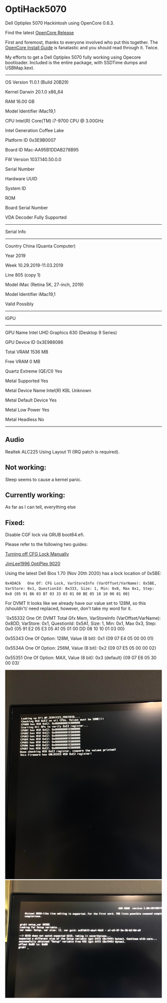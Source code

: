 # OptiHack5070
Dell Optiplex 5070 Hackintosh using OpenCore 0.6.3.

Find the latest [OpenCore Release](https://github.com/acidanthera/opencorepkg/releases)
 

First and foremost, thanks to everyone involved who put this together. The [OpenCore Install Guide]( https://dortania.github.io/OpenCore-Install-Guide)
 is fanatastic and you should read through it. Twice. 

My efforts to get a Dell Optiplex 5070 fully working using Opecore bootloader. Included is the entire package, with SSDTime dumps and USBMap.kext.

-----------------------------------------------------------------------
OS                             Version 11.0.1 (Build 20B29)

Kernel                         Darwin 20.1.0 x86_64

RAM                            16.00 GB

Model Identifier               iMac19,1

CPU                            Intel(R) Core(TM) i7-9700 CPU @ 3.00GHz

Intel Generation               Coffee Lake

Platform ID                    0x3E9B0007

Board ID                       Mac-AA95B1DDAB278B95

FW Version                     1037.140.50.0.0

Serial Number                  

Hardware UUID                  

System ID                      

ROM                            

Board Serial Number            

VDA Decoder                    Fully Supported

-----------------------------------------------------------------------

Serial Info

-----------------------------------------------------------------------

Country                        China (Quanta Computer)

Year                           2019

Week                           10.29.2019-11.03.2019

Line                           805 (copy 1)

Model                          iMac (Retina 5K, 27-inch, 2019)

Model Identifier               iMac19,1

Valid                          Possibly

-----------------------------------------------------------------------

IGPU

-----------------------------------------------------------------------

GPU Name                       Intel UHD Graphics 630 (Desktop 9 Series)

GPU Device ID                  0x3E988086

Total VRAM                     1536 MB

Free VRAM                      0 MB

Quartz Extreme (QE/CI)         Yes

Metal Supported                Yes

Metal Device Name              Intel(R) KBL Unknown

Metal Default Device           Yes

Metal Low Power                Yes

Metal Headless                 No

-----------------------------------------------------------------------

Audio
-----------------------------------------------------------------------

Realtek ALC225 Using Layout 11 (IRQ patch is required).


Not working: 
-----------------------------------------------------------------------

Sleep seems to cause a kernel panic. 

Currently working:
-----------------------------------------------------------------------

As far as I can tell, everything else


Fixed:
-----------------------------------------------------------------------

Disable CGF lock via GRUB boot64.efi.

Please refer to the following two guides:

[Turning off CFG Lock Manually](https://dortania.github.io/OpenCore-Post-Install/misc/msr-lock.html#turning-off-cfg-lock-manually)

[JimLee1996 OptiPlex 9020](https://github.com/JimLee1996/Hackintosh_OptiPlex_9020)

Using the latest Dell Bios 1.70 (Nov 20th 2020) has a lock location of 0x5BE:

`0x4DAC6   One Of: CFG Lock, VarStoreInfo (VarOffset/VarName): 0x5BE, VarStore: 0x1, QuestionId: 0x333, Size: 1, Min: 0x0, Max 0x1, Step: 0x0 {05 91 B6 03 B7 03 33 03 01 00 BE 05 10 10 00 01 00}`

For DVMT It looks like we already have our value set to 128M, so this /shouldn't/ need replaced, however, don't take my word for it. 

`0x55332 		One Of: DVMT Total Gfx Mem, VarStoreInfo (VarOffset/VarName): 0x8DD, VarStore: 0x1, QuestionId: 0x5A1, Size: 1, Min: 0x1, Max 0x3, Step: 0x0 {05 91 E2 05 E3 05 A1 05 01 00 DD 08 10 10 01 03 00}

0x55343 			One Of Option: 128M, Value (8 bit): 0x1 {09 07 E4 05 00 00 01}

0x5534A 			One Of Option: 256M, Value (8 bit): 0x2 {09 07 E5 05 00 00 02}

0x55351 			One Of Option: MAX, Value (8 bit): 0x3 (default) {09 07 E6 05 30 00 03}`


![alt text](https://github.com/freaksavior/OptiHack5070/blob/main/images/MSRoff.jpg?raw=true)
![alt text](https://github.com/freaksavior/OptiHack5070/blob/main/images/GRUBcli.jpg?raw=true)



